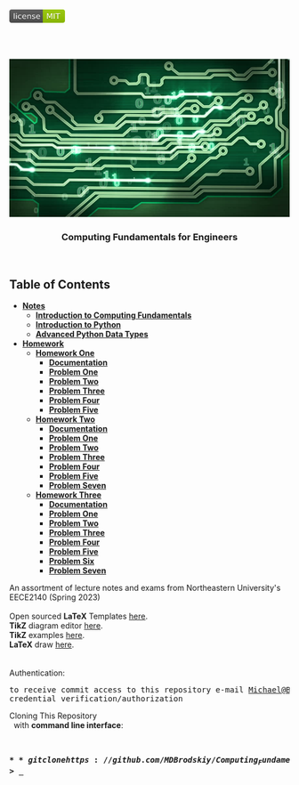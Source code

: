 <!-- PROJECT LOGO -->
<br />
<p align="left">
  <a href="https://github.com/MDBrodskiy/Computing_Fundamentals/tree/master/LICENSE">
    <img src="images/LicenseImage.svg" alt="license" width="100" height="24"></a>
</p>
<br/>
<br/>

<!-- BACKGROUND & TITLE -->
<p align="center">
  <a href="https://github.com/MDBrodskiy/Computing_Fundamentals">
    <img src="images/background.png" alt="background">
  </a>
  <h3 align="center">Computing Fundamentals for Engineers</h3>
<br />
</p>

<!-- TABLE OF CONTENTS -->
## Table of Contents

* [**Notes**](https://github.com/MDBrodskiy/Computing_Fundamentals/tree/master/Notes/)
    * [**Introduction to Computing Fundamentals**](https://github.com/MDBrodskiy/Computing_Fundamentals/tree/master/Notes/Section1.pdf)
    * [**Introduction to Python**](https://github.com/MDBrodskiy/Computing_Fundamentals/tree/master/Notes/Section2.pdf)
    * [**Advanced Python Data Types**](https://github.com/MDBrodskiy/Computing_Fundamentals/tree/master/Notes/Section3.pdf)
* [**Homework**](https://github.com/MDBrodskiy/Computing_Fundamentals/tree/master/Homework/)
    * [**Homework One**](https://github.com/MDBrodskiy/Computing_Fundamentals/tree/master/Homework/Homework%201/)
        * [**Documentation**](https://github.com/MDBrodskiy/Computing_Fundamentals/tree/master/Homework/Homework%201/HW1Brodskiy.pdf)
        * [**Problem One**](https://github.com/MDBrodskiy/Computing_Fundamentals/tree/master/Homework/Homework%201/HW1Prob1Brodskiy.py)
        * [**Problem Two**](https://github.com/MDBrodskiy/Computing_Fundamentals/tree/master/Homework/Homework%201/HW1Prob2Brodskiy.py)
        * [**Problem Three**](https://github.com/MDBrodskiy/Computing_Fundamentals/tree/master/Homework/Homework%201/HW1Prob3Brodskiy.py)
        * [**Problem Four**](https://github.com/MDBrodskiy/Computing_Fundamentals/tree/master/Homework/Homework%201/HW1Prob4Brodskiy.py)
        * [**Problem Five**](https://github.com/MDBrodskiy/Computing_Fundamentals/tree/master/Homework/Homework%201/HW1Prob5Brodskiy.py)
    * [**Homework Two**](https://github.com/MDBrodskiy/Computing_Fundamentals/tree/master/Homework/Homework%202/)
        * [**Documentation**](https://github.com/MDBrodskiy/Computing_Fundamentals/tree/master/Homework/Homework%202/HW2Brodskiy.pdf)
        * [**Problem One**](https://github.com/MDBrodskiy/Computing_Fundamentals/tree/master/Homework/Homework%202/HW2Prob1Brodskiy.py)
        * [**Problem Two**](https://github.com/MDBrodskiy/Computing_Fundamentals/tree/master/Homework/Homework%202/HW2Prob2Brodskiy.py)
        * [**Problem Three**](https://github.com/MDBrodskiy/Computing_Fundamentals/tree/master/Homework/Homework%202/HW2Prob3Brodskiy.py)
        * [**Problem Four**](https://github.com/MDBrodskiy/Computing_Fundamentals/tree/master/Homework/Homework%202/HW2Prob4Brodskiy.py)
        * [**Problem Five**](https://github.com/MDBrodskiy/Computing_Fundamentals/tree/master/Homework/Homework%202/HW2Prob5Brodskiy.py)
        * [**Problem Seven**](https://github.com/MDBrodskiy/Computing_Fundamentals/tree/master/Homework/Homework%202/HW2Prob7Brodskiy.py)
    * [**Homework Three**](https://github.com/MDBrodskiy/Computing_Fundamentals/tree/master/Homework/Homework%203/)
        * [**Documentation**](https://github.com/MDBrodskiy/Computing_Fundamentals/tree/master/Homework/Homework%203/HW3Brodskiy.pdf)
        * [**Problem One**](https://github.com/MDBrodskiy/Computing_Fundamentals/tree/master/Homework/Homework%203/HW3Prob1Brodskiy.py)
        * [**Problem Two**](https://github.com/MDBrodskiy/Computing_Fundamentals/tree/master/Homework/Homework%203/HW3Prob2Brodskiy.py)
        * [**Problem Three**](https://github.com/MDBrodskiy/Computing_Fundamentals/tree/master/Homework/Homework%203/HW3Prob3Brodskiy.py)
        * [**Problem Four**](https://github.com/MDBrodskiy/Computing_Fundamentals/tree/master/Homework/Homework%203/HW3Prob4Brodskiy.py)
        * [**Problem Five**](https://github.com/MDBrodskiy/Computing_Fundamentals/tree/master/Homework/Homework%203/HW3Prob5Brodskiy.py)
        * [**Problem Six**](https://github.com/MDBrodskiy/Computing_Fundamentals/tree/master/Homework/Homework%203/HW3Prob6Brodskiy.py)
        * [**Problem Seven**](https://github.com/MDBrodskiy/Computing_Fundamentals/tree/master/Homework/Homework%203/HW3Prob7Brodskiy.py)

<!--
  * [**Chapter 1**](#Notes/Chapter\ 1)
* [**Exams**](#Exams)
* [**Projects**](#Projects)
-->


An assortment of lecture notes and exams from Northeastern University's EECE2140 (Spring 2023)
<br/> <br/> 
Open sourced **LaTeX** Templates [here](https://www.latextemplates.com/).
<br/>
**TikZ** diagram editor [here](https://www.mathcha.io/editor).
<br/>
**TikZ** examples [here](https://www.texample.net/tikz/example).
<br/>
**LaTeX** draw [here](https://www.latexdraw.com/).
<br/> <br/> <br/>
Authentication:   
    <pre>to receive commit access to this repository e-mail Michael@Brodskiy.com for credential verification/authorization</pre>

Cloning This Repository
</br>&nbsp;&nbsp;with **command line interface**:
    <pre>    
    **$** git clone https://github.com/MDBrodskiy/Computing_Fundamentals.git    
    **$** **>**  **_**
    </pre>
